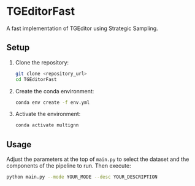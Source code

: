 # TGEditorFast

A fast implementation of TGEditor using Strategic Sampling.

## Setup

1. Clone the repository:
    ```bash
    git clone <repository_url>
    cd TGEditorFast
    ```
2. Create the conda environment:
    ```bash
    conda env create -f env.yml
    ```
3. Activate the environment:
    ```bash
    conda activate multignn
    ```

## Usage

Adjust the parameters at the top of `main.py` to select the dataset and the components of the pipeline to run. Then execute:

```bash
python main.py --mode YOUR_MODE --desc YOUR_DESCRIPTION
